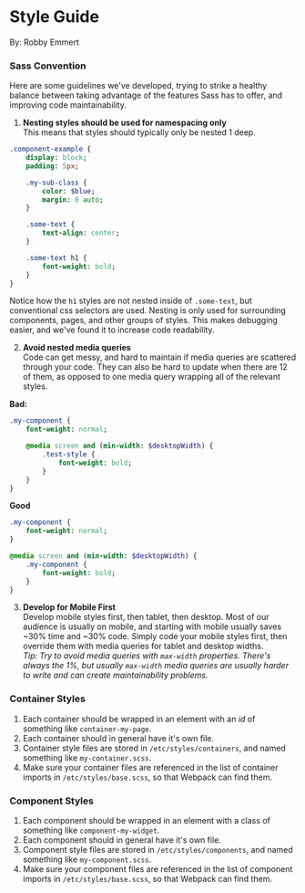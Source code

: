 # Style Guide
By: Robby Emmert

### Sass Convention
Here are some guidelines we've developed, trying to strike a healthy balance between taking advantage of the features Sass has to offer, and improving code maintainability.  

1. **Nesting styles should be used for namespacing only**  
This means that styles should typically only be nested 1 deep.  
```sass
.component-example {
    display: block;
    padding: 5px;

    .my-sub-class {
        color: $blue;
        margin: 0 auto;
    }

    .some-text {
        text-align: center;
    }

    .some-text h1 {
        font-weight: bold;
    }
}
```
Notice how the `h1` styles are not nested inside of `.some-text`, but conventional css selectors are used.  Nesting is only used for surrounding components, pages, and other groups of styles.  This makes debugging easier, and we've found it to increase code readability.

2. **Avoid nested media queries**  
Code can get messy, and hard to maintain if media queries are scattered through your code. They can also be hard to update when there are 12 of them, as opposed to one media query wrapping all of the relevant styles.  

**Bad:**
```sass
.my-component {
    font-weight: normal;

    @media screen and (min-width: $desktopWidth) {
        .test-style {
            font-weight: bold;
        }
    }
}
```  
**Good**
```sass
.my-component {
    font-weight: normal;
}

@media screen and (min-width: $desktopWidth) {
    .my-component {
        font-weight: bold;
    }
}
```
3. **Develop for Mobile First**  
Develop mobile styles first, then tablet, then desktop.  Most of our audience is usually on mobile, and starting with mobile usually saves ~30% time and ~30% code.  Simply code your mobile styles first, then override them with media queries for tablet and desktop widths.  
*Tip: Try to avoid media queries with `max-width` properties.  There's always the 1%, but usually `max-width` media queries are usually harder to write and can create maintainability problems.*

### Container Styles
1. Each container should be wrapped in an element with an *id* of something like `container-my-page`.  
2. Each container should in general have it's own file.
3. Container style files are stored in `/etc/styles/containers`, and named something like `my-container.scss`.
4. Make sure your container files are referenced in the list of container imports in `/etc/styles/base.scss`, so that Webpack can find them.

### Component Styles
1. Each component should be wrapped in an element with a class of something like `component-my-widget`.  
2. Each component should in general have it's own file.
3. Component style files are stored in `/etc/styles/components`, and named something like `my-component.scss`.
4. Make sure your component files are referenced in the list of component imports in `/etc/styles/base.scss`, so that Webpack can find them.
